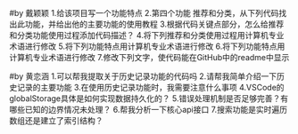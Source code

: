 #by 戴颖颖
1.给该项目写一个功能特点
2.第四个功能 推荐和分类，从下列代码找出此功能，并给出他的主要功能的使用教程
3.根据代码关键点部分，怎么给推荐和分类功能使用过程添加代码描述？
4.将下列推荐和分类使用过程用计算机专业术语进行修改
5.将下列功能特点用计算机专业术语进行修改
6.将下列功能特点用计算机专业术语进行修改
7.修改下列文字，使代码能在GitHub中的readme中显示

#by 黄恋涵
1.可以帮我提取关于历史记录功能的代码吗
2.请帮我简单介绍一下历史记录的主要功能
3.在使用历史记录功能时，我需要注意什么事项
4.VSCode的globalStorage具体是如何实现数据持久化的？
5.错误处理机制是否足够完善？有哪些已知的边界情况未处理？
6.帮我分析一下核心api接口
7.搜索功能是实时遍历数组还是建立了索引结构？